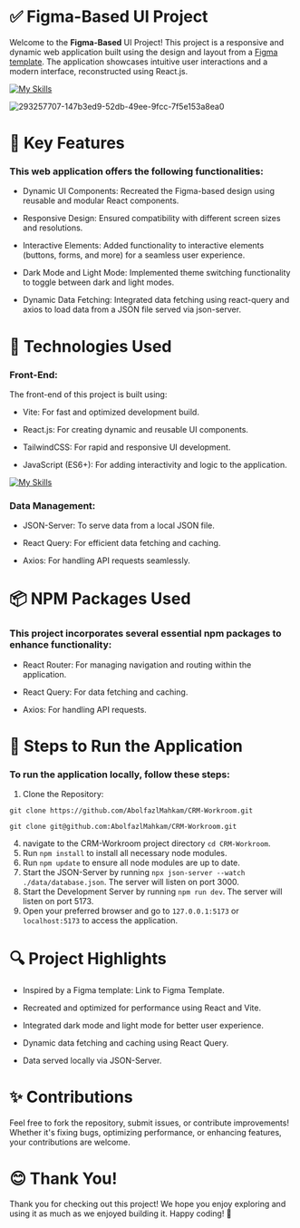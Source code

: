 # ✅ Figma-Based UI Project

Welcome to the **Figma-Based** UI Project! This project is a responsive and dynamic web application built using the design and layout from a [Figma template]([url](https://www.figma.com/community/file/1314498920967386967)). The application showcases intuitive user interactions and a modern interface, reconstructed using React.js.

[![My Skills](https://skillicons.dev/icons?i=figma)](https://skillicons.dev)

![293257707-147b3ed9-52db-49ee-9fcc-7f5e153a8ea0](https://github.com/user-attachments/assets/886954c0-4177-4a72-b6a7-eb47c00cdcaa)

# 🔑 Key Features

### This web application offers the following functionalities:

  - Dynamic UI Components:
Recreated the Figma-based design using reusable and modular React components.

  - Responsive Design:
Ensured compatibility with different screen sizes and resolutions.

  - Interactive Elements:
Added functionality to interactive elements (buttons, forms, and more) for a seamless user experience.

  - Dark Mode and Light Mode:
Implemented theme switching functionality to toggle between dark and light modes.

  - Dynamic Data Fetching:
Integrated data fetching using react-query and axios to load data from a JSON file served via json-server.

# 🔗 Technologies Used

### Front-End:

The front-end of this project is built using:

* Vite: For fast and optimized development build.

* React.js: For creating dynamic and reusable UI components.

* TailwindCSS: For rapid and responsive UI development.

* JavaScript (ES6+): For adding interactivity and logic to the application.

[![My Skills](https://skillicons.dev/icons?i=vite,react,tailwind,js)](https://skillicons.dev)

### Data Management:

* JSON-Server: To serve data from a local JSON file.

* React Query: For efficient data fetching and caching.

* Axios: For handling API requests seamlessly.

# 📦 NPM Packages Used

### This project incorporates several essential npm packages to enhance functionality:

* React Router: For managing navigation and routing within the application.

* React Query: For data fetching and caching.

* Axios: For handling API requests.

# 🚀 Steps to Run the Application

### To run the application locally, follow these steps:

1. Clone the Repository:
```
git clone https://github.com/AbolfazlMahkam/CRM-Workroom.git
```
```
git clone git@github.com:AbolfazlMahkam/CRM-Workroom.git
```
4. navigate to the CRM-Workroom project directory `cd CRM-Workroom`.
5. Run `npm install` to install all necessary node modules.
6. Run `npm update` to ensure all node modules are up to date.
7. Start the JSON-Server by running `npx json-server --watch ./data/database.json`. The server will listen on port 3000.
8. Start the Development Server by running `npm run dev`. The server will listen on port 5173.
9. Open your preferred browser and go to `127.0.0.1:5173` or `localhost:5173` to access the application.

# 🔍 Project Highlights

* Inspired by a Figma template: Link to Figma Template.

* Recreated and optimized for performance using React and Vite.

* Integrated dark mode and light mode for better user experience.

* Dynamic data fetching and caching using React Query.

* Data served locally via JSON-Server.

# ✨ Contributions

Feel free to fork the repository, submit issues, or contribute improvements! Whether it's fixing bugs, optimizing performance, or enhancing features, your contributions are welcome.

# 😊 Thank You!

Thank you for checking out this project! We hope you enjoy exploring and using it as much as we enjoyed building it. Happy coding! 🎉
